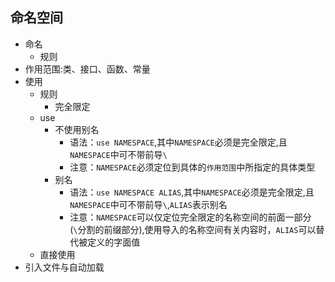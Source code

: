 ## 命名空间
* 命名
    * 规则
* 作用范围:类、接口、函数、常量
* 使用
    * 规则
        * 完全限定
    * use 
        * 不使用别名
            * 语法：`use NAMESPACE`,其中`NAMESPACE`必须是完全限定,且`NAMESPACE`中可不带前导`\`
            * 注意：`NAMESPACE`必须定位到具体的`作用范围`中所指定的具体类型
        * 别名
            * 语法：`use NAMESPACE ALIAS`,其中`NAMESPACE`必须是完全限定,且`NAMESPACE`中可不带前导`\`,`ALIAS`表示别名 
            * 注意：`NAMESPACE`可以仅定位完全限定的名称空间的前面一部分(`\`分割的前缀部分),使用导入的名称空间有关内容时，`ALIAS`可以替代被定义的字面值 
    * 直接使用
* 引入文件与自动加载